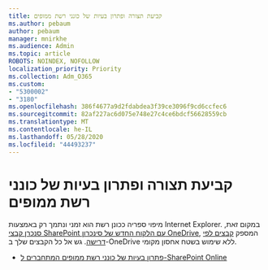 ```yaml
---
title: קביעת תצורה ופתרון בעיות של כונני רשת ממופים
ms.author: pebaum
author: pebaum
manager: mnirkhe
ms.audience: Admin
ms.topic: article
ROBOTS: NOINDEX, NOFOLLOW
localization_priority: Priority
ms.collection: Adm_O365
ms.custom:
- "5300002"
- "3180"
ms.openlocfilehash: 386f4677a9d2fdabdea3f39ce3096f9cd6ccfec6
ms.sourcegitcommit: 82af227ac6d075e748e27c4ce6bdcf56628559cb
ms.translationtype: MT
ms.contentlocale: he-IL
ms.lasthandoff: 05/28/2020
ms.locfileid: "44493237"
---
```

# <a name="configure-and-troubleshoot-mapped-network-drives"></a>קביעת תצורה ופתרון בעיות של כונני רשת ממופים

מיפוי ספריה ככונן רשת הוא זמני ונתמך רק באמצעות Internet Explorer. במקום זאת, [סנכרן קבצי SharePoint עם הלקוח החדש של סינכרון OneDrive](https://support.office.com/article/6de9ede8-5b6e-4503-80b2-6190f3354a88), המספק [קבצים לפי דרישה](https://support.office.com/article/0e6860d3-d9f3-4971-b321-7092438fb38e). גש אל כל הקבצים שלך ב-OneDrive ללא שימוש בשטח אחסון מקומי.

- [פתרון בעיות של כונני רשת ממופים המתחברים ל-SharePoint Online](https://docs.microsoft.com/sharepoint/support/administration/troubleshoot-mapped-network-drives)
